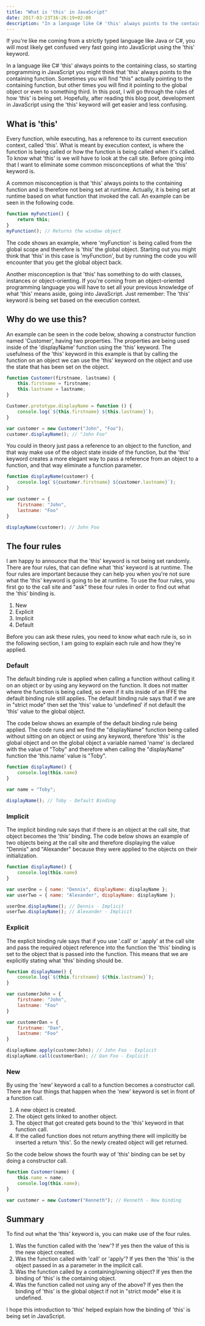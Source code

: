 ```yaml
---
title: "What is 'this' in JavaScript" 
date: 2017-03-23T16:26:19+02:00
description: "In a language like C# 'this' always points to the containing class, so going into JavaScript you might think that 'this' always points to the containing function, but this is not the case. Sometimes you will find 'this' actually pointing to the function, but other times you will find it pointing to the global object or to something third. In this post, I will go through the rules of how the 'this' binding is being set, so hopefully, development in JavaScript using the 'this' keyword will get easier and less confusing."
---
```


If you're like me coming from a strictly typed language like Java or C#, you will most likely get confused very fast going into JavaScript using the 'this' keyword.

In a language like C# 'this' always points to the containing class, so starting programming in JavaScript you might think that 'this' always points to the containing function. Sometimes you will find "this" actually pointing to the containing function, but other times you will find it pointing to the global object or even to something third. In this post, I will go through the rules of how 'this' is being set. Hopefully, after reading this blog post, development in JavaScript using the 'this' keyword will get easier and less confusing. 

## What is 'this' 

Every function, while executing, has a reference to its current execution context, called 'this'. What is meant by execution context, is where the function is being called or how the function is being called when it's called. To know what 'this' is we will have to look at the call site. Before going into that I want to eliminate some common misconceptions of what the 'this' keyword is. 

A common misconception is that 'this' always points to the containing function and is therefore not being set at runtime. Actually, it is being set at runtime based on what function that invoked the call. An example can be seen in the following code.

```js
function myFunction() {
    return this;
}
myFunction(); // Returns the window object
```

The code shows an example, where 'myFunction' is being called from the global scope and therefore is 'this' the global object. Starting out you might think that 'this' in this case is 'myFunction', but by running the code you will encounter that you get the global object back.

Another misconception is that 'this' has something to do with classes, instances or object-orienting. If you're coming from an object-oriented programming language you will have to set all your previous knowledge of what 'this' means aside, going into JavaScript. Just remember: The 'this' keyword is being set based on the execution context.

## Why do we use this?

An example can be seen in the code below, showing a constructor function named 'Customer', having two properties. The properties are being used inside of the 'displayName' function using the 'this' keyword. The usefulness of the 'this' keyword in this example is that by calling the function on an object we can use the 'this' keyword on the object and use the state that has been set on the object.

```js
function Customer(firstname, lastname) {
    this.firstname = firstname;
    this.lastname = lastname;
}

Customer.prototype.displayName = function () {
    console.log(`${this.firstname} ${this.lastname}`);
}

var customer = new Customer("John", "Foo");
customer.displayName(); // "John Foo"
```

You could in theory just pass a reference to an object to the function, and that way make use of the object state inside of the function, but the 'this' keyword creates a more elegant way to pass a reference from an object to a function, and that way eliminate a function parameter. 

```js
function displayName(customer) {
    console.log(`${customer.firstname} ${customer.lastname}`);
}

var customer = {
    firstname: "John",
    lastname: "Foo"
}

displayName(customer); // John Foo
```

## The four rules

I am happy to announce that the 'this' keyword is not being set randomly. There are four rules, that can define what 'this' keyword is at runtime. The four rules are important because they can help you when you're not sure what the 'this' keyword is going to be at runtime. To use the four rules, you first go to the call site and "ask" these four rules in order to find out what the 'this' binding is. 

1.  New
2.  Explicit
3.  Implicit
4.  Default

Before you can ask these rules, you need to know what each rule is, so in the following section, I am going to explain each rule and how they're applied.

### Default

The default binding rule is applied when calling a function without calling it on an object or by using any keyword on the function. It does not matter where the function is being called, so even if it sits inside of an IFFE the default binding rule still applies. The default binding rule says that if we are in "strict mode" then set the 'this' value to 'undefined' if not default the 'this' value to the global object. 

The code below shows an example of the default binding rule being applied. The code runs and we find the "displayName" function being called without sitting on an object or using any keyword, therefore 'this' is the global object and on the global object a variable named 'name' is declared with the value of "Toby" and therefore when calling the "displayName" function the 'this.name' value is "Toby". 

```js
function displayName() {
    console.log(this.name)
}

var name = "Toby";

displayName(); // Toby - Default Binding
```

### Implicit

The implicit binding rule says that if there is an object at the call site, that object becomes the 'this' binding. The code below shows an example of two objects being at the call site and therefore displaying the value "Dennis" and "Alexander" because they were applied to the objects on their initialization.

```js
function displayName() {
    console.log(this.name)
}

var userOne = { name: "Dennis", displayName: displayName };
var userTwo = { name: "Alexander", displayName: displayName };

userOne.displayName(); // Dennis - Implicit
userTwo.displayName(); // Alexander - Implicit
```

### Explicit

The explicit binding rule says that if you use '.call' or '.apply' at the call site and pass the required object reference into the function the 'this' binding is set to the object that is passed into the function. This means that we are explicitly stating what 'this' binding should be.

```js
function displayName() {
    console.log(`${this.firstname} ${this.lastname}`);
}

var customerJohn = {
    firstname: "John",
    lastname: "Foo"
}

var customerDan = {
    firstname: "Dan",
    lastname: "Foo"
}

displayName.apply(customerJohn); // John Foo - Explicit
displayName.call(customerDan); // Dan Foo - Explicit
```
    
### New

By using the 'new' keyword a call to a function becomes a constructor call. There are four things that happen when the 'new' keyword is set in front of a function call. 

1) A new object is created.
2) The object gets linked to another object.
3) The object that got created gets bound to the 'this' keyword in that function call.
4) If the called function does not return anything there will implicitly be inserted a return 'this'. So the newly created object will get returned. 

So the code below shows the fourth way of 'this' binding can be set by doing a constructor call. 

```js
function Customer(name) {
    this.name = name;
    console.log(this.name);
}

var customer = new Customer("Kenneth"); // Kenneth - New binding
```

## Summary

To find out what the 'this' keyword is, you can make use of the four rules.

1) Was the function called with the 'new'? If yes then the value of this is the new object created.
2) Was the function called with 'call' or 'apply'? If yes then the 'this' is the object passed in as a parameter in the implicit call.
3) Was the function called by a containing/owning object? If yes then the binding of 'this' is the containing object. 
4) Was the function called not using any of the above? If yes then the binding of 'this' is the global object if not in "strict mode" else it is undefined. 

I hope this introduction to 'this' helped explain how the binding of 'this' is being set in JavaScript.
